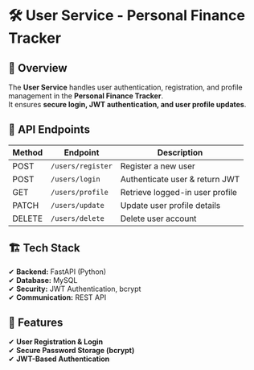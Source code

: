 # 🛠️ User Service - Personal Finance Tracker

## 📌 Overview
The **User Service** handles user authentication, registration, and profile management in the **Personal Finance Tracker**.  
It ensures **secure login, JWT authentication, and user profile updates**.

## 🔗 API Endpoints

| Method | Endpoint           | Description                |
|--------|-------------------|----------------------------|
| POST   | `/users/register` | Register a new user        |
| POST   | `/users/login`    | Authenticate user & return JWT |
| GET    | `/users/profile`  | Retrieve logged-in user profile |
| PATCH  | `/users/update`   | Update user profile details |
| DELETE | `/users/delete`   | Delete user account |

## 🏗️ Tech Stack
✔ **Backend:** FastAPI (Python)  
✔ **Database:** MySQL  
✔ **Security:** JWT Authentication, bcrypt  
✔ **Communication:** REST API  

## 🔐 Features
✔ **User Registration & Login**  
✔ **Secure Password Storage (bcrypt)**  
✔ **JWT-Based Authentication** 